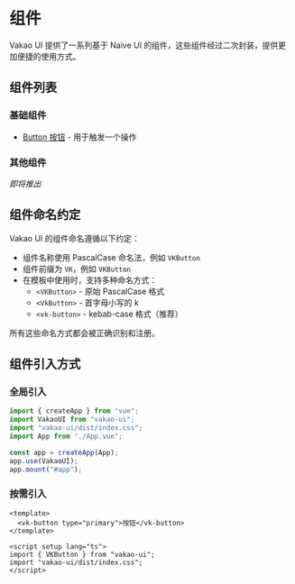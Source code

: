 # 组件

Vakao UI 提供了一系列基于 Naive UI 的组件，这些组件经过二次封装，提供更加便捷的使用方式。

## 组件列表

### 基础组件

- [Button 按钮](/components/button) - 用于触发一个操作

### 其他组件

_即将推出_

## 组件命名约定

Vakao UI 的组件命名遵循以下约定：

- 组件名称使用 PascalCase 命名法，例如 `VKButton`
- 组件前缀为 `VK`，例如 `VKButton`
- 在模板中使用时，支持多种命名方式：
  - `<VKButton>` - 原始 PascalCase 格式
  - `<VkButton>` - 首字母小写的 k
  - `<vk-button>` - kebab-case 格式（推荐）

所有这些命名方式都会被正确识别和注册。

## 组件引入方式

### 全局引入

```ts
import { createApp } from "vue";
import VakaoUI from "vakao-ui";
import "vakao-ui/dist/index.css";
import App from "./App.vue";

const app = createApp(App);
app.use(VakaoUI);
app.mount("#app");
```

### 按需引入

```vue
<template>
  <vk-button type="primary">按钮</vk-button>
</template>

<script setup lang="ts">
import { VKButton } from "vakao-ui";
import "vakao-ui/dist/index.css";
</script>
```

